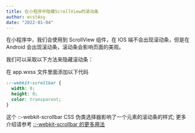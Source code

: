 ```yaml
---
title: 在小程序中隐藏ScrollView的滚动条
author: ecstAsy
date: "2022-01-04"
---
```


在小程序中，我们会使用到 ScrollView 组件，在 IOS 端不会出现滚动条，但是在 Android
会出现滚动条，滚动条会影响页面的美观。

我们可以采取以下方法来隐藏滚动条：

在 app.wxss 文件里面添加以下代码

```css
::-webkit-scrollbar {
  width: 0;
  height: 0;
  color: transparent;
}
```

这个 ::-webkit-scrollbar CSS 伪类选择器影响了一个元素的滚动条的样式;
更多介绍请参考 <a href='https://developer.mozilla.org/zh-CN/docs/Web/CSS/::-webkit-scrollbar'>::-webkit-scrollbar 的更多用法</a>
